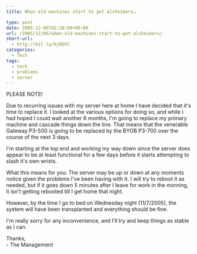 ```yaml
---
title: When old machines start to get alsheimers…

type: post
date: 2005-12-06T02:28:09+00:00
url: /2005/12/06/when-old-machines-start-to-get-alsheimers/
short-url:
  - http://bit.ly/hj0UVC
categories:
  - Tech
tags:
  - tech
  - problems
  - server
---
```

PLEASE NOTE!

Due to recurring issues with my server here at home I have decided that it's time to replace it. I looked at the various options for doing so, and while I had hoped I could wait another 6 months, I'm going to replace my primary machine and cascade things down the line. That means that the venerable Gateway P3-500 is going to be replaced by the BYOB P3-700 over the course of the next 3 days.

I'm starting at the top end and working my way down since the server does appear to be at least functional for a few days before it starts attempting to slash it's own wrists.

What this means for you: The server may be up or down at any moments notice given the problems I've been having with it. I will try to reboot it as needed, but if it goes down 5 minutes after I leave for work in the morning, it isn't getting rebooted till I get home that night.

However, by the time I go to bed on Wednesday night (11/7/2005), the system will have been transplanted and everything should be fine.

I'm really sorry for any inconvenience, and I'll try and keep things as stable as I can.

Thanks,<br /> - The Management
